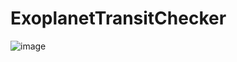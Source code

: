 # ExoplanetTransitChecker

![image](https://github.com/tiberiu/ExoplanetTransitChecker/assets/552592/93b7d022-678a-4078-b422-57785ae3b74c)
